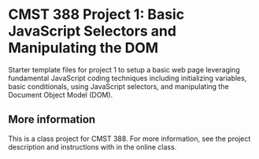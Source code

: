 # CMST 388 Project 1: Basic JavaScript Selectors and Manipulating the DOM

Starter template files for project 1 to setup a basic web page leveraging fundamental JavaScript coding techniques including initializing variables, basic conditionals, using JavaScript selectors, and manipulating the Document Object Model (DOM).

## More information

This is a class project for CMST 388. For more information, see the project description and instructions with in the online class.
